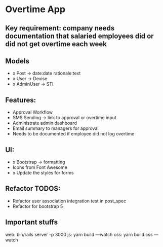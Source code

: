 # Overtime App

## Key requirement: company needs documentation that salaried employees did or did not get overtime each week

## Models

- x Post -> date:date rationale:text
- x User -> Devise
- x AdminUser -> STI

## Features:

- Approval Workflow
- SMS Sending -> link to approval or overtime input
- Administrate admin dashboard
- Email summary to managers for approval
- Needs to be documented if employee did not log overtime

## UI:

- x Bootstrap -> formatting
- Icons from Font Awesome
- x Update the styles for forms

## Refactor TODOS:

- Refactor user association integration test in post_spec
- Refactor for bootstrap 5

## Important stuffs

web: bin/rails server -p 3000
js: yarn build —watch
css: yarn build:css —watch
